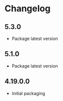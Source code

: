 # Changelog

## 5.3.0

- Package latest version

## 5.1.0

- Package latest version

## 4.19.0.0

- Initial packaging
